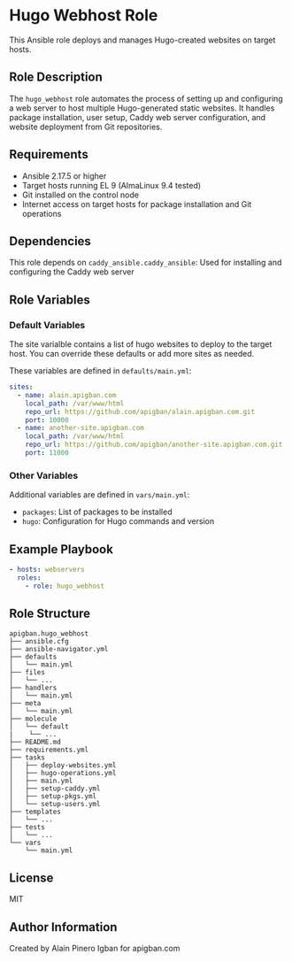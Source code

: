 # Hugo Webhost Role

This Ansible role deploys and manages Hugo-created websites on target hosts.

## Role Description

The `hugo_webhost` role automates the process of setting up and configuring a web server to host multiple Hugo-generated static websites. It handles package installation, user setup, Caddy web server configuration, and website deployment from Git repositories.

## Requirements

- Ansible 2.17.5 or higher
- Target hosts running EL 9 (AlmaLinux 9.4 tested)
- Git installed on the control node
- Internet access on target hosts for package installation and Git operations

## Dependencies
This role depends on `caddy_ansible.caddy_ansible`: Used for installing and configuring the Caddy web server

## Role Variables

### Default Variables

The site varialble contains a list of hugo websites to deploy to the target host. You can override these defaults or add more sites as needed.

These variables are defined in `defaults/main.yml`:

```yaml
sites:
  - name: alain.apigban.com
    local_path: /var/www/html
    repo_url: https://github.com/apigban/alain.apigban.com.git
    port: 10000
  - name: another-site.apigban.com
    local_path: /var/www/html
    repo_url: https://github.com/apigban/another-site.apigban.com.git
    port: 11000
```

### Other Variables
Additional variables are defined in `vars/main.yml`:

* `packages`: List of packages to be installed
* `hugo`: Configuration for Hugo commands and version

## Example Playbook
```yaml
- hosts: webservers
  roles:
    - role: hugo_webhost
```

## Role Structure
```
apigban.hugo_webhost
├── ansible.cfg
├── ansible-navigator.yml
├── defaults
│   └── main.yml
├── files
│   └── ...
├── handlers
│   └── main.yml
├── meta
│   └── main.yml
├── molecule
│   └── default    
|    └── ...
├── README.md
├── requirements.yml
├── tasks
│   ├── deploy-websites.yml
│   ├── hugo-operations.yml
│   ├── main.yml
│   ├── setup-caddy.yml
│   ├── setup-pkgs.yml
│   └── setup-users.yml
├── templates
│   └── ...
├── tests
│   └── ...
└── vars
    └── main.yml
```

## License
MIT

## Author Information
Created by Alain Pinero Igban for apigban.com